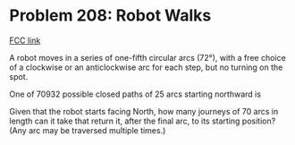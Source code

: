 # Problem 208: Robot Walks

[FCC link](https://www.freecodecamp.org/learn/coding-interview-prep/project-euler/problem-208-robot-walks)

A robot moves in a series of one-fifth circular arcs (72°), with a free choice
of a clockwise or an anticlockwise arc for each step, but no turning on the
spot.

One of 70932 possible closed paths of 25 arcs starting northward is

Given that the robot starts facing North, how many journeys of 70 arcs in length
can it take that return it, after the final arc, to its starting position? (Any
arc may be traversed multiple times.)
